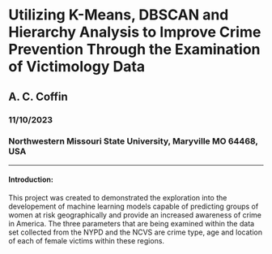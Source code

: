 # Utilizing K-Means, DBSCAN and Hierarchy Analysis to Improve Crime Prevention Through the Examination of Victimology Data
## A. C. Coffin 
### 11/10/2023
### Northwestern Missouri State University, Maryville MO 64468, USA
---

#### Introduction:
This project was created to demonstrated the exploration into the developement of machine learning models capable of predicting groups of women at risk geographically and provide an increased awareness of crime in America. The three parameters that are being examined within the data set collected from the NYPD and the NCVS are crime type, age and location of each of female victims within these regions. 